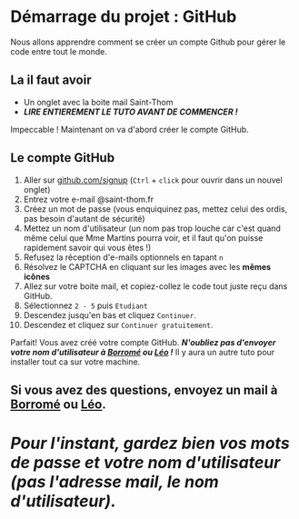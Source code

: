 # Démarrage du projet : GitHub

Nous allons apprendre comment se créer un compte Github pour gérer le code entre tout le monde.

## La il faut avoir

- Un onglet avec la boite mail Saint-Thom
- **_LIRE ENTIEREMENT LE TUTO AVANT DE COMMENCER !_**

Impeccable ! Maintenant on va d'abord créer le compte GitHub.

## Le compte GitHub

1. Aller sur [github.com/signup](https://github.com/signup) (`Ctrl` + `click` pour ouvrir dans un nouvel onglet)
2. Entrez votre e-mail @saint-thom.fr
3. Créez un mot de passe (vous enquiquinez pas, mettez celui des ordis, pas besoin d'autant de sécurité)
4. Mettez un nom d'utilisateur (un nom pas trop louche car c'est quand même celui que Mme Martins pourra voir, et il faut qu'on puisse rapidement savoir qui vous êtes !)
5. Refusez la réception d'e-mails optionnels en tapant `n`
6. Résolvez le CAPTCHA en cliquant sur les images avec les **mêmes icônes**
7. Allez sur votre boite mail, et copiez-collez le code tout juste reçu dans GitHub.
8. Sélectionnez `2 - 5` puis `Etudiant`
9. Descendez jusqu'en bas et cliquez `Continuer`.
10. Descendez et cliquez sur `Continuer gratuitement`.

Parfait! Vous avez créé votre compte GitHub. **_N'oubliez pas d'envoyer votre nom d'utilisateur à [Borromé](mailto:borrome.niclot@saint-thom.fr) ou [Léo](mailto:leo.thivillon@saint-thom.fr) !_**
Il y aura un autre tuto pour installer tout ca sur votre machine.

## Si vous avez des questions, envoyez un mail à [Borromé](mailto:borrome.niclot@saint-thom.fr) ou [Léo](mailto:leo.thivillon@saint-thom.fr).

# **_Pour l'instant, gardez bien vos mots de passe et votre **nom d'utilisateur** (pas l'adresse mail, le nom d'utilisateur)._**
